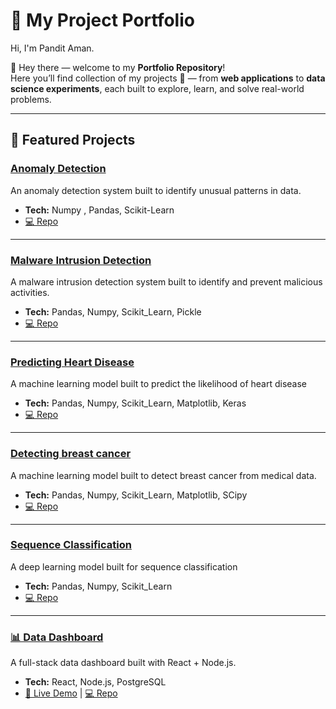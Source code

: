 # 🚀 My Project Portfolio  

Hi, I'm Pandit Aman.

👋 Hey there — welcome to my **Portfolio Repository**!  
Here you’ll find collection of my projects 🚀 — from **web applications** to **data science experiments**, each built to explore, learn, and solve real-world problems.  
  

---

## 🌟 Featured Projects  

### [Anomaly Detection](project-1/)
An anomaly detection system built to identify unusual patterns in data.  
- **Tech:** Numpy , Pandas, Scikit-Learn  
- [💻 Repo](https://github.com/Ah-am/Anomaly_Detection/tree/main)  
---
### [Malware Intrusion Detection](project-2/)
A malware intrusion detection system built to identify and prevent malicious activities.
- **Tech:** Pandas, Numpy, Scikit_Learn, Pickle  
- [💻 Repo](https://github.com/Ah-am/malware-intrusion-detection)  
---
### [Predicting Heart Disease](project-3/)
A machine learning model built to predict the likelihood of heart disease
- **Tech:** Pandas, Numpy, Scikit_Learn, Matplotlib, Keras  
- [💻 Repo](https://github.com/Ah-am/Predicting-Heart-Disease-using-Neural-Networks)
---
### [Detecting breast cancer](project-3/)
A machine learning model built to detect breast cancer from medical data.
- **Tech:** Pandas, Numpy, Scikit_Learn, Matplotlib, SCipy  
- [💻 Repo](https://github.com/Ah-am/Detecting-breast-cancer-with-SVM-and-KNN)
---
### [Sequence Classification](project-3/)
A deep learning model built for sequence classification
- **Tech:** Pandas, Numpy, Scikit_Learn
- [💻 Repo](https://github.com/Ah-am/DNA-Sequence-Classification-using-Machine-Learning)
---
### [📊 Data Dashboard](project-1/)
A full-stack data dashboard built with React + Node.js.  
- **Tech:** React, Node.js, PostgreSQL  
- [🔗 Live Demo](https://example.com) | [💻 Repo](https://github.com/yourname/project-1)  

